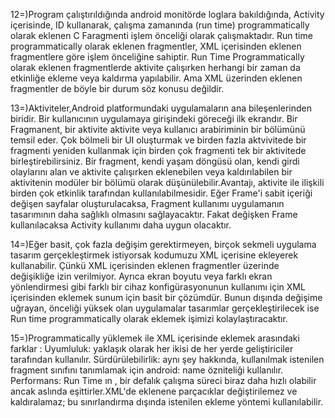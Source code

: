 12=)Program çalıştırıldığında android monitörde  loglara bakıldığında, Activity içerisinde, ID kullanarak, çalışma zamanında (run time) programmatically olarak eklenen C Faragmenti işlem önceliği olarak çalışmaktadır. Run time programmatically olarak eklenen fragmentler, XML içerisinden eklenen fragmentlere göre işlem önceliğine sahiptir. Run Time Programmatically olarak eklenen fragmentlerde aktivite çalışırken herhangi bir zaman da etkinliğe ekleme veya kaldırma yapılabilir. Ama XML üzerinden eklenen fragmentler de böyle bir durum söz konusu değildir.

13=)Aktiviteler,Android platformundaki uygulamaların ana bileşenlerinden biridir. Bir kullanıcının uygulamaya girişindeki göreceği ilk ekrandır.
Bir Fragmanent, bir aktivite aktivite veya kullanıcı arabiriminin bir bölümünü temsil eder. Çok bölmeli bir UI oluşturmak ve birden fazla aktvivitede bir fragmenti yeniden kullanmak için birden çok fragmenti tek bir aktivitede birleştirebilirsiniz. Bir fragment, kendi yaşam döngüsü olan, kendi girdi olaylarını alan ve aktivite çalışırken eklenebilen veya kaldırılabilen bir aktivitenin modüler bir bölümü olarak düşünülebilir.Avantajı, aktivite ile ilişkili birden çok etkinlik tarafından kullanılabilmesidir.
Eğer Frame'i sabit içeriği değişen sayfalar oluşturulacaksa, Fragment kullanımı uygulamanın tasarımının daha sağlıklı olmasını sağlayacaktır. Fakat değişken Frame kullanılacaksa Activity kullanımı daha uygun olacaktır. 

14=)Eğer basit, çok fazla değişim gerektirmeyen, birçok sekmeli uygulama tasarım gerçekleştirmek istiyorsak kodumuzu XML içerisine ekleyerek kullanabilir. Çünkü XML içerisinden eklenen fragmentler üzerinde değişikliğe izin verilmiyor. Ayrıca ekran boyutu veya farklı ekran yönlendirmesi gibi farklı bir cihaz konfigürasyonunun kullanımı için XML içerisinden eklemek sunum için basit bir çözümdür.
Bunun dışında değişime uğrayan, önceliği yüksek olan uygulamalar tasarımlar gerçekleştirilecek ise Run time programmatically olarak eklemek işimizi kolaylaştıracaktır.

15=)Programmatically yüklemek ile XML içerisinde eklemek arasındaki farklar :
Uyumluluk: yaklaşık olarak her ikisi de her yerde geliştiriciler tarafından kullanılır.
Sürdürülebilirlik: aynı şey hakkında, kullanılmak istenilen fragment sınıfını tanımlamak için android: name özniteliği kullanılır.
Performans: Run Time ın , bir defalık çalışma süreci biraz daha hızlı olabilir ancak aslında eşittirler.XML'de eklenene parçacıklar değiştirilemez ve kaldıralamaz; bu sınırlandırma dışında istenilen ekleme yöntemi kullanılabilir. 
